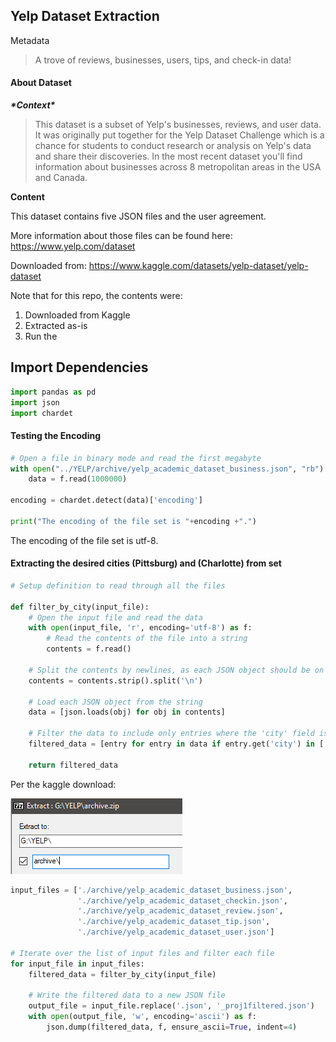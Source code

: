 ## Yelp Dataset Extraction

Metadata

> A trove of reviews, businesses, users, tips, and check-in data!

#### About Dataset 

***\*Context\****

> This dataset is a subset of Yelp's businesses, reviews, and user data. It was originally put together for the Yelp Dataset Challenge which is a chance for students to conduct research or analysis on Yelp's data and share their discoveries. In the most recent dataset you'll find information about businesses across 8 metropolitan areas in the USA and Canada.

**Content**

This dataset contains five JSON files and the user agreement.

More information about those files can be found here: https://www.yelp.com/dataset

Downloaded from: https://www.kaggle.com/datasets/yelp-dataset/yelp-dataset 

Note that for this repo, the contents were:

1. Downloaded from Kaggle
2. Extracted as-is
3. Run the 

## Import Dependencies

``` python
import pandas as pd
import json 
import chardet
```

#### Testing the Encoding

``` python
# Open a file in binary mode and read the first megabyte
with open("../YELP/archive/yelp_academic_dataset_business.json", "rb") as f:
    data = f.read(1000000)

encoding = chardet.detect(data)['encoding']

print("The encoding of the file set is "+encoding +".")
```

The encoding of the file set is utf-8.

#### Extracting the desired cities (Pittsburg) and (Charlotte) from set

```python
# Setup definition to read through all the files

def filter_by_city(input_file):
    # Open the input file and read the data
    with open(input_file, 'r', encoding='utf-8') as f:
        # Read the contents of the file into a string
        contents = f.read()

    # Split the contents by newlines, as each JSON object should be on a separate line
    contents = contents.strip().split('\n')

    # Load each JSON object from the string
    data = [json.loads(obj) for obj in contents]

    # Filter the data to include only entries where the 'city' field is 'Philadelphia' or 'Charlotte'
    filtered_data = [entry for entry in data if entry.get('city') in ['Philadelphia', 'Charlotte']]

    return filtered_data
```

Per the kaggle download: 

![](.\\images\yelp_zipformat.PNG)

```python
input_files = ['./archive/yelp_academic_dataset_business.json',
               './archive/yelp_academic_dataset_checkin.json',
               './archive/yelp_academic_dataset_review.json',
               './archive/yelp_academic_dataset_tip.json',
               './archive/yelp_academic_dataset_user.json']

# Iterate over the list of input files and filter each file
for input_file in input_files:
    filtered_data = filter_by_city(input_file)

    # Write the filtered data to a new JSON file
    output_file = input_file.replace('.json', '_proj1filtered.json')
    with open(output_file, 'w', encoding='ascii') as f:
        json.dump(filtered_data, f, ensure_ascii=True, indent=4)
```








